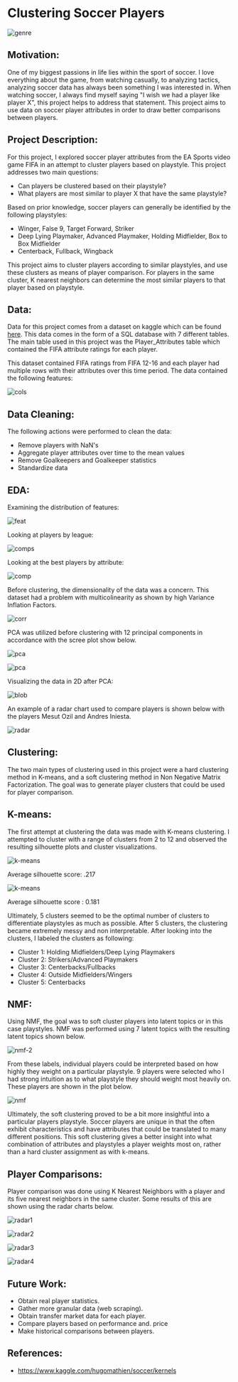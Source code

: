 # Clustering Soccer Players

![genre](images/example.png)

## Motivation:

One of my biggest passions in life lies within the sport of soccer. I love everything about the game, from watching casually, to analyzing tactics, analyzing soccer data has always been something I was interested in. When watching soccer, I always find myself saying "I wish we had a player like player X", this project helps to address that statement. This project aims to use data on soccer player attributes in order to draw better comparisons between players.

## Project Description:

For this project, I explored soccer player attributes from the EA Sports video game FIFA in an attempt to cluster players based on playstyle. This project addresses two main questions:
  - Can players be clustered based on their playstyle?
  - What players are most similar to player X that have the same playstyle?

Based on prior knowledge, soccer players can generally be identified by the following playstyles:

  - Winger, False 9, Target Forward, Striker
  - Deep Lying Playmaker, Advanced Playmaker, Holding Midfielder, Box to Box Midfielder
  - Centerback, Fullback, Wingback

This project aims to cluster players according to similar playstyles, and use these clusters as means of player comparison. For players in the same cluster, K nearest neighbors can determine the most similar players to that player based on playstyle.

## Data:

Data for this project comes from a dataset on kaggle which can be found [here](https://www.kaggle.com/hugomathien/soccer/kernels). This data comes in the form of a SQL database with 7 different tables. The main table used in this project was the Player_Attributes table which contained the FIFA attribute ratings for each player.

This dataset contained FIFA ratings from FIFA 12-16 and each player had multiple rows with their attributes over this time period. The data contained the following features:

![cols](images/cols.png)


## Data Cleaning:

The following actions were performed to clean the data:
  - Remove players with NaN's
  - Aggregate player attributes over time to the mean values
  - Remove Goalkeepers and Goalkeeper statistics
  - Standardize data

## EDA:
Examining the distribution of features:

![feat](images/feat_distributions.png)

Looking at players by league:

![comps](images/league_comps.png)

Looking at the best players by attribute:

![comp](images/10_best_players.png)

Before clustering, the dimensionality of the data was a concern. This dataset had a problem with multicolinearity as shown by high Variance Inflation Factors.

![corr](images/corr_heat.png)

PCA was utilized before clustering with 12 principal components in accordance with the scree plot show below.

![pca](images/pca_scree.png)

![pca](images/good_pca.png)

Visualizing the data in 2D after PCA:

![blob](images/data_blob.png)

An example of a radar chart used to compare players is shown below with the players Mesut Ozil and Andres Iniesta.

![radar](images/radarexample.png)

## Clustering:

The two main types of clustering used in this project were a hard clustering method in K-means, and a soft clustering method in Non Negative Matrix Factorization. The goal was to generate player clusters that could be used for player comparison.

## K-means:

The first attempt at clustering the data was made with K-means clustering. I attempted to cluster with a range of clusters from 2 to 12 and observed the resulting silhouette plots and cluster visualizations.

![k-means](images/sil_no_gk4.png)

Average silhouette score: .217

![k-means](images/sil_no_gk5.png)

Average silhouette score : 0.181

Ultimately, 5 clusters seemed to be the optimal number of clusters to differentiate playstyles as much as possible. After 5 clusters, the clustering became extremely messy and non interpretable. After looking into the clusters, I labeled the clusters as following:
  - Cluster 1: Holding Midfielders/Deep Lying Playmakers
  - Cluster 2: Strikers/Advanced Playmakers
  - Cluster 3: Centerbacks/Fullbacks
  - Cluster 4: Outside Midfielders/Wingers
  - Cluster 5: Centerbacks

## NMF:

Using NMF, the goal was to soft cluster players into latent topics or in this case playstyles. NMF was performed using 7 latent topics with the resulting latent topics shown below.

![nmf-2](images/nmf_topics.png)

From these labels, individual players could be interpreted based on how highly they weight on a particular playstyle. 9 players were selected who I had strong intuition as to what playstyle they should weight most heavily on. These players are shown in the plot below.

![nmf](images/nmf_weights.png)

Ultimately, the soft clustering proved to be a bit more insightful into a particular players playstyle. Soccer players are unique in that the often exhibit characteristics and have attributes that could be translated to many different positions. This soft clustering gives a better insight into what combination of attributes and playstyles a player weights most on, rather than a hard cluster assignment as with k-means. 

## Player Comparisons:

Player comparison was done using K Nearest Neighbors with a player and its five nearest neighbors in the same cluster. Some results of this are shown using the radar charts below.

![radar1](images/Luka_Modric.png)

![radar2](images/Lionel_Messi.png)

![radar3](images/Mesut_Ozil.png)

![radar4](images/Clint_Dempsey.png)

## Future Work:

- Obtain real player statistics.
- Gather more granular data (web scraping).
- Obtain transfer market data for each player.
- Compare players based on performance and. price
- Make historical comparisons between players.

## References:

-   https://www.kaggle.com/hugomathien/soccer/kernels

